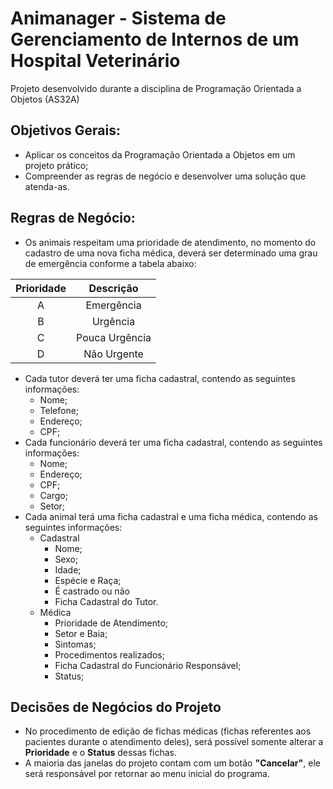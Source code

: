 # Animanager - Sistema de Gerenciamento de Internos de um Hospital Veterinário
Projeto desenvolvido durante a disciplina de Programação Orientada a Objetos (AS32A)
## Objetivos Gerais:
  - Aplicar os conceitos da Programação Orientada a Objetos em um projeto prático;
  - Compreender as regras de negócio e desenvolver uma solução que atenda-as.
## Regras de Negócio:
  - Os animais respeitam uma prioridade de atendimento, no momento do cadastro de uma nova ficha médica, deverá ser determinado uma grau de emergência conforme a tabela abaixo:

  | Prioridade |    Descrição   |
  |:----------:|:--------------:|
  |      A     |   Emergência   |
  |      B     |    Urgência    |
  |      C     | Pouca Urgência |
  |      D     |   Não Urgente  | 
  
  - Cada tutor deverá ter uma ficha cadastral, contendo as seguintes informações:
    - Nome;
    - Telefone;
    - Endereço;
    - CPF;
  - Cada funcionário deverá ter uma ficha cadastral, contendo as seguintes informações:
    - Nome;
    - Endereço;
    - CPF;
    - Cargo;
    - Setor;    
  - Cada animal terá uma ficha cadastral e uma ficha médica, contendo as seguintes informações:
    - Cadastral
      - Nome;
      - Sexo;
      - Idade;
      - Espécie e Raça;
      - É castrado ou não
      - Ficha Cadastral do Tutor.
    - Médica
      - Prioridade de Atendimento;
      - Setor e Baia;
      - Sintomas;
      - Procedimentos realizados; 
      - Ficha Cadastral do Funcionário Responsável;
      - Status;
  
## Decisões de Negócios do Projeto
- No procedimento de edição de fichas médicas (fichas referentes aos pacientes durante o atendimento deles), será possível somente alterar a **Prioridade** e o **Status** dessas fichas.
- A maioria das janelas do projeto contam com um botão **"Cancelar"**, ele será responsável por retornar ao menu inicial do programa.
